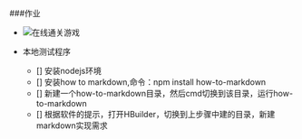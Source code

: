 ###作业

- ![在线通关游戏](http://www.markdowntutorial.com/lesson)

- 本地测试程序

    - [] 安装nodejs环境
    - [] 安装how to markdown,命令：npm install how-to-markdown
    - [] 新建一个how-to-markdown目录，然后cmd切换到该目录，运行how-to-markdown
    - [] 根据软件的提示，打开HBuilder，切换到上步骤中建的目录，新建markdown实现需求
  
